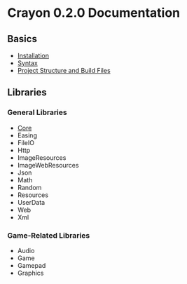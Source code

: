 # Crayon 0.2.0 Documentation

## Basics

- [Installation](installation/index.md)
- [Syntax](syntax/index.md)
- [Project Structure and Build Files](project/index.md)

## Libraries

### General Libraries

- [Core](libs/core.md)
- Easing
- FileIO
- Http
- ImageResources
- ImageWebResources
- Json
- Math
- Random
- Resources
- UserData
- Web
- Xml

### Game-Related Libraries

- Audio
- Game
- Gamepad
- Graphics
